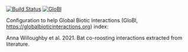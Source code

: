 [![Build Status](https://travis-ci.com/arw36/willoughby-etal-2021-bat-co-roosting.svg)](https://travis-ci.com/arw36/willoughby-etal-2021-bat-co-roosting) [![GloBI](http://api.globalbioticinteractions.org/interaction.svg?accordingTo=globi:arw36/willoughby-etal-2021-bat-co-roosting)](http://globalbioticinteractions.org/?accordingTo=globi:arw36/willoughby-etal-2021-bat-co-roosting)

Configuration to help Global Biotic Interactions (GloBI, https://globalbioticinteractions.org) index: 

Anna Willoughby et al. 2021. Bat co-roosting interactions extracted from literature.
